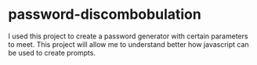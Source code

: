 # password-discombobulation

I used this project to create a password generator with certain parameters to meet. This project will allow me to understand better how javascript can be used to create prompts.